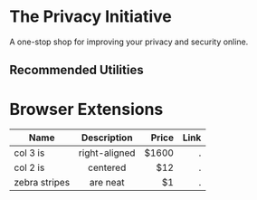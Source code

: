 # The Privacy Initiative

A one-stop shop for improving your privacy and security online. 

## Recommended Utilities

# Browser Extensions


| Name          |  Description  | Price | Link |
| ------------- |:-------------:| -----:|-----:|
| col 3 is      | right-aligned | $1600 |.     |
| col 2 is      | centered      |   $12 |.     |
| zebra stripes | are neat      |    $1 |.     |

